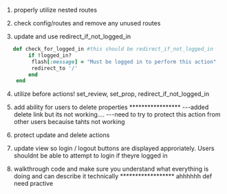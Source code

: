 1. properly utilize nested routes

2. check config/routes and remove any unused routes

3. update and use redirect_if_not_logged_in
```ruby 
   def check_for_logged_in #this should be redirect_if_not_logged_in
        if !logged_in?
         flash[:message] = "Must be logged in to perform this action"
         redirect_to '/' 
        end
    end
```

4. utilize before actions! set_review, set_prop, redirect_if_not_logged_in

5. add ability for users to delete properties *****************
        ---added delete link but its not working.... 
        ---need to try to protect this action from other users becauise tahts not working

6. protect update and delete actions 

7. update view so login / logout buttons are displayed approriately. Users shouldnt be able to attempt to login if theyre logged in

8. walkthrough code and make sure you understand what everything is doing and can describe it technically ****************** ahhhhhh def need practive 